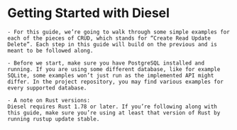 
# Getting Started with Diesel

    - For this guide, we’re going to walk through some simple examples for each of the pieces of CRUD, which stands for “Create Read Update Delete”. Each step in this guide will build on the previous and is meant to be followed along.

    - Before we start, make sure you have PostgreSQL installed and running. If you are using some different database, like for example SQLite, some examples won’t just run as the implemented API might differ. In the project repository, you may find various examples for every supported database.

    - A note on Rust versions:
    Diesel requires Rust 1.78 or later. If you’re following along with this guide, make sure you’re using at least that version of Rust by running rustup update stable.